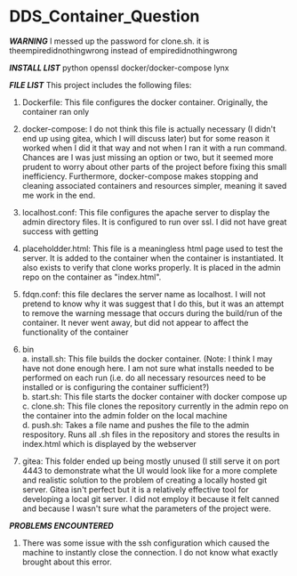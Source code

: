 # DDS_Container_Question
***WARNING*** I messed up the password for clone.sh. it is theempiredidnothingwrong instead of empiredidnothingwrong

***INSTALL LIST***
python
openssl
docker/docker-compose
lynx

***FILE LIST***
This project includes the following files:
1. Dockerfile: This file configures the docker container. Originally, the container ran only 
2. docker-compose: I do not think this file is actually necessary (I didn't end up using gitea, which I will discuss later) but for some reason it worked when I did it that way and not when I ran it with a run command. Chances are I was just missing an option or two, but it seemed more prudent to worry about other parts of the project before fixing this small inefficiency. Furthermore, docker-compose makes stopping and cleaning associated containers and resources simpler, meaning it saved me work in the end.
3. localhost.conf: This file configures the apache server to display the admin directory files. It is configured to run over ssl. I did not have great success with getting 
4. placeholdder.html: This file is a meaningless html page used to test the server. It is added to the container when the container is instantiated. It also exists to verify that clone works properly. It is placed in the admin repo on the container as "index.html".
5. fdqn.conf: this file declares the server name as localhost. I will not pretend to know why it was suggest that I do this, but it was an attempt to remove the warning message that occurs during the build/run of the container. It never went away, but did not appear to affect the functionality of the container
6. bin  
  a. install.sh: This file builds the docker container. (Note: I think I may have not done enough here. I am not sure what installs needed to be performed on each run (i.e. do all necessary resources need to be installed or is configuring the container sufficient?)  
  b. start.sh: This file starts the docker container with docker compose up  
  c. clone.sh: This file clones the repository currently in the admin repo on the container into the admin folder on the local machine  
  d. push.sh: Takes a file name and pushes the file to the admin respository. Runs all .sh files in the repository and stores the results in index.html which is displayed by the webserver  

7. gitea: This folder ended up being mostly unused (I still serve it on port 4443 to demonstrate what the UI would look like for a more complete and realistic solution to the problem of creating a locally hosted git server. Gitea isn't perfect but it is a relatively effective tool for developing a local git server. I did not employ it because it felt canned and because I wasn't sure what the parameters of the project were.

***PROBLEMS ENCOUNTERED***
1. There was some issue with the ssh configuration which caused the machine to instantly close the connection. I do not know what exactly brought about this error.


